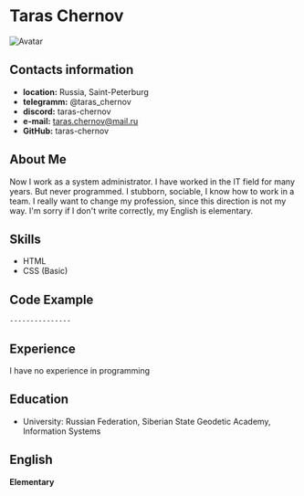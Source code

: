 # Taras Chernov
![Avatar](/rsschool-cv/img/avatar.jpg)

## Contacts information
* **location:** Russia, Saint-Peterburg
* **telegramm:** @taras_chernov
* **discord:** taras-chernov
* **e-mail:** taras.chernov@mail.ru
* **GitHub:** taras-chernov

## About Me
Now I work as a system administrator. I have worked in the IT field for many years. 
But never programmed. I stubborn, sociable, I know how to work in a team. I really want to change my profession, since this direction is not my way. 
I'm sorry if I don't write correctly, my English is elementary. 

## Skills
* HTML
* CSS (Basic)

## Code Example
`---------------`

## Experience
I have no experience in programming

## Education
* University: Russian Federation, Siberian State Geodetic Academy, Information Systems


## English
**Elementary** 